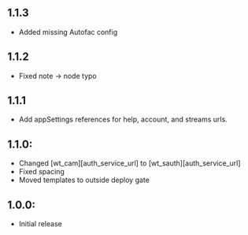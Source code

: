 ## 1.1.3
* Added missing Autofac config

## 1.1.2
* Fixed note -> node typo

## 1.1.1
* Add appSettings references for help, account, and streams urls.

## 1.1.0:
* Changed [wt_cam][auth_service_url] to [wt_sauth][auth_service_url]
* Fixed spacing
* Moved templates to outside deploy gate

## 1.0.0:
* Initial release
